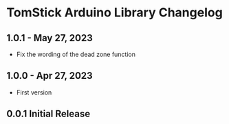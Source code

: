 # TomStick Arduino Library Changelog

## 1.0.1 - May 27, 2023

- Fix the wording of the dead zone function

## 1.0.0 - Apr 27, 2023

- First version

## 0.0.1 Initial Release
